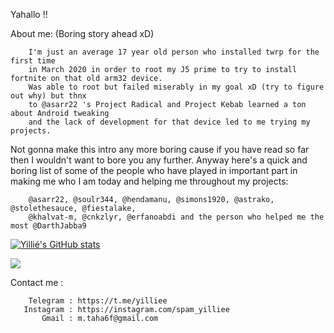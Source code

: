 Yahallo !!

About me:
        (Boring story ahead xD)

        I'm just an average 17 year old person who installed twrp for the first time 
        in March 2020 in order to root my J5 prime to try to install fortnite on that old arm32 device.
        Was able to root but failed miserably in my goal xD (try to figure out why) but thnx 
        to @asarr22 's Project Radical and Project Kebab learned a ton about Android tweaking 
        and the lack of development for that device led to me trying my projects. 

Not gonna make this intro any more boring cause if you have read so far then I wouldn't want to bore you any further.
Anyway here's a quick and boring list of some of the people who have played in important part in making me who I am today
and helping me throughout my projects:
 


        @asarr22, @soulr344, @hendamanu, @simons1920, @astrako, @stolethesauce, @fiestalake,
        @khalvat-m, @cnkzlyr, @erfanoabdi and the person who helped me the most @DarthJabba9
 
    
     
[![Yillié's GitHub stats](https://github-readme-stats.vercel.app/api?username=yilliee)](https://github.com/anuraghazra/github-readme-stats)

![](https://komarev.com/ghpvc/?username=yilliee)


Contact me :

        Telegram : https://t.me/yilliee   
       Instagram : https://instagram.com/spam_yilliee
           Gmail : m.taha6f@gmail.com
